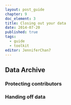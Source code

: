 ```yaml
---
layout: post_guide
chapter: 9
doc_element: 3
title: Closing out your data
date: 2014-07-20
published: true
tags:
  - guide
  - toolkit
editor: JenniferChan7
---
```


## Data Archive

### Protecting contributors

### Handing off data

